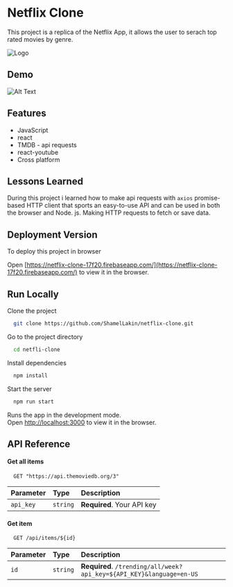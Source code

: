 # Netflix Clone

This project is a replica of the Netflix App, it allows the user to serach top rated movies by genre.

![Logo](https://thewhitonline.com/wp-content/uploads/2021/03/Netflix.jpg)

## Demo

![Alt Text](https://media.giphy.com/media/27beCzep4HaiW064Rx/giphy.gif)

## Features

- JavaScript
- react
- TMDB - api requests
- react-youtube
- Cross platform

## Lessons Learned

During this project i learned how to make api requests with `axios`
promise-based HTTP client that sports an easy-to-use API and can be used in both the browser and Node. js. Making HTTP requests to fetch or save data.

## Deployment Version

To deploy this project in browser

Open [https://netflix-clone-17f20.firebaseapp.com/](https://netflix-clone-17f20.firebaseapp.com/) to view it in the browser.

## Run Locally

Clone the project

```bash
  git clone https://github.com/ShamelLakin/netflix-clone.git
```

Go to the project directory

```bash
  cd netfli-clone
```

Install dependencies

```bash
  npm install
```

Start the server

```bash
  npm run start
```

Runs the app in the development mode.\
Open [http://localhost:3000](http://localhost:3000) to view it in the browser.

## API Reference

#### Get all items

```http
  GET "https://api.themoviedb.org/3"
```

| Parameter | Type     | Description                |
| :-------- | :------- | :------------------------- |
| `api_key` | `string` | **Required**. Your API key |

#### Get item

```http
  GET /api/items/${id}
```

| Parameter | Type     | Description                       |
| :-------- | :------- | :-------------------------------- |
| `id`      | `string` | **Required**. `/trending/all/week?api_key=${API_KEY}&language=en-US` |




  

